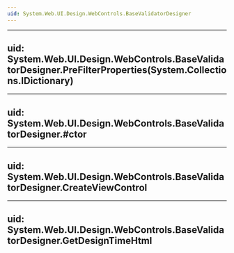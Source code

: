 ```yaml
---
uid: System.Web.UI.Design.WebControls.BaseValidatorDesigner
---
```


---
uid: System.Web.UI.Design.WebControls.BaseValidatorDesigner.PreFilterProperties(System.Collections.IDictionary)
---

---
uid: System.Web.UI.Design.WebControls.BaseValidatorDesigner.#ctor
---

---
uid: System.Web.UI.Design.WebControls.BaseValidatorDesigner.CreateViewControl
---

---
uid: System.Web.UI.Design.WebControls.BaseValidatorDesigner.GetDesignTimeHtml
---
